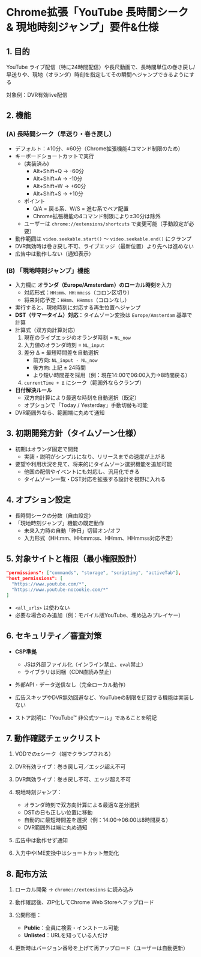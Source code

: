 # Chrome拡張「YouTube 長時間シーク & 現地時刻ジャンプ」要件&仕様

## 1. 目的
YouTube ライブ配信（特に24時間配信）や長尺動画で、長時間単位の巻き戻し/早送りや、現地（オランダ）時刻を指定してその瞬間へジャンプできるようにする

対象例：DVR有効live配信


## 2. 機能

### (A) 長時間シーク（早送り・巻き戻し）
- デフォルト：±10分、±60分（Chrome拡張機能4コマンド制限のため）
- キーボードショートカットで実行
  - (実装済み)
    - Alt+Shift+Q → -60分
    - Alt+Shift+A → -10分
    - Alt+Shift+W → +60分
    - Alt+Shift+S → +10分
  - ポイント
    - Q/A = 戻る系、W/S = 進む系でペア配置
    - Chrome拡張機能の4コマンド制限により±30分は除外
  - ユーザーは `chrome://extensions/shortcuts` で変更可能（手動設定が必要）
- 動作範囲は `video.seekable.start()` ～ `video.seekable.end()` にクランプ
- DVR無効時は巻き戻し不可、ライブエッジ（最新位置）より先へは進めない
- 広告中は動作しない（通知表示）



### (B) 「現地時刻ジャンプ」機能
- 入力欄に **オランダ（Europe/Amsterdam）のローカル時刻**を入力
  - 対応形式：`HH:mm`、`HH:mm:ss`（コロン区切り）
  - 将来対応予定：`HHmm`、`HHmmss`（コロンなし）
- 実行すると、現地時刻に対応する再生位置へジャンプ
- **DST（サマータイム）対応**：タイムゾーン変換は `Europe/Amsterdam` 基準で計算
- 計算式（双方向計算対応）
  1. 現在のライブエッジのオランダ時刻 = `NL_now`
  2. 入力値のオランダ時刻 = `NL_input`
  3. 差分 Δ = 最短時間差を自動選択
     - 前方向: `NL_input - NL_now`
     - 後方向: 上記 ± 24時間
     - より短い時間差を採用（例：現在14:00で06:00入力→8時間戻る）
  4. `currentTime + Δ` にシーク（範囲外ならクランプ）
- **日付解決ルール**
  - 双方向計算により最適な時刻を自動選択（既定）
  - オプションで「Today / Yesterday」手動切替も可能
- DVR範囲外なら、範囲端に丸めて通知


## 3. 初期開発方針（タイムゾーン仕様）
- 初期はオランダ固定で開発
  - 実装・説明がシンプルになり、リリースまでの速度が上がる
- 要望や利用状況を見て、将来的にタイムゾーン選択機能を追加可能
  - 他国の配信やイベントにも対応し、汎用化できる
  - タイムゾーン一覧・DST対応を拡張する設計を視野に入れる


## 4. オプション設定
- 長時間シークの分数（自由設定）
- 「現地時刻ジャンプ」機能の既定動作
  - 未来入力時の自動「昨日」切替オン/オフ
  - 入力形式（HH:mm、HH:mm:ss、HHmm、HHmmss対応予定）


## 5. 対象サイトと権限（最小権限設計）
```json
"permissions": ["commands", "storage", "scripting", "activeTab"],
"host_permissions": [
  "https://www.youtube.com/*",
  "https://www.youtube-nocookie.com/*"
]
```

* `<all_urls>` は使わない
* 必要な場合のみ追加（例：モバイル版YouTube、埋め込みプレイヤー）


## 6. セキュリティ／審査対策

* **CSP準拠**

  * JSは外部ファイル化（インライン禁止、`eval`禁止）
  * ライブラリは同梱（CDN直読み禁止）
* 外部API・データ送信なし（完全ローカル動作）
* 広告スキップやDVR無効回避など、YouTubeの制限を迂回する機能は実装しない
* ストア説明に「YouTube™ 非公式ツール」であることを明記


## 7. 動作確認チェックリスト

1. VODでの±シーク（端でクランプされる）
2. DVR有効ライブ：巻き戻し可／エッジ超え不可
3. DVR無効ライブ：巻き戻し不可、エッジ超え不可
4. 現地時刻ジャンプ：

   * オランダ時刻で双方向計算による最適な差分選択
   * DSTの日も正しい位置に移動
   * 自動的に最短時間差を選択（例：14:00→06:00は8時間戻る）
   * DVR範囲外は端に丸め通知
5. 広告中は動作せず通知
6. 入力中やIME変換中はショートカット無効化


## 8. 配布方法

1. ローカル開発 → `chrome://extensions` に読み込み
2. 動作確認後、ZIP化してChrome Web Storeへアップロード
3. 公開形態：

   * **Public**：全員に検索・インストール可能
   * **Unlisted**：URLを知っている人だけ
4. 更新時はバージョン番号を上げて再アップロード（ユーザーは自動更新）

